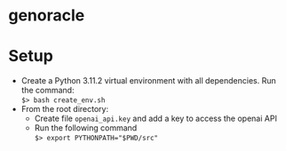 # genoracle

# Setup 

  - Create a Python 3.11.2 virtual environment with all
    dependencies. Run the command: \
    `$> bash create_env.sh`
  - From the root directory:
    - Create file `openai_api.key` and add a key to access the openai API  
    - Run the following command \
      `$> export PYTHONPATH="$PWD/src"`
